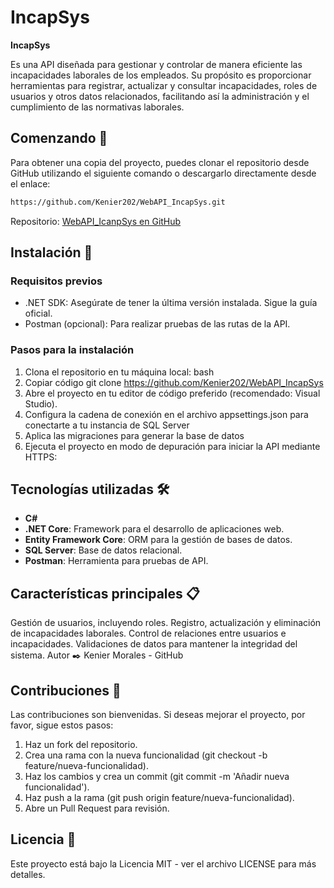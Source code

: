 # IncapSys

**IncapSys**

Es una API diseñada para gestionar y controlar de manera eficiente las incapacidades laborales de los empleados. Su propósito es proporcionar herramientas para registrar, actualizar y consultar incapacidades, roles de usuarios y otros datos relacionados, facilitando así la administración y el cumplimiento de las normativas laborales.

## Comenzando 🚀

Para obtener una copia del proyecto, puedes clonar el repositorio desde GitHub utilizando el siguiente comando o descargarlo directamente desde el enlace:

```bash
https://github.com/Kenier202/WebAPI_IncapSys.git
```
Repositorio: [WebAPI_IcanpSys en GitHub](https://github.com/Kenier202/WebAPI_IncapSys)

## Instalación 🔧
### Requisitos previos
- .NET SDK: Asegúrate de tener la última versión instalada. Sigue la guía oficial.
- Postman (opcional): Para realizar pruebas de las rutas de la API.

### Pasos para la instalación
1. Clona el repositorio en tu máquina local:
bash
2. Copiar código git clone https://github.com/Kenier202/WebAPI_IncapSys
3. Abre el proyecto en tu editor de código preferido (recomendado: Visual Studio).
4. Configura la cadena de conexión en el archivo appsettings.json para conectarte a tu instancia de SQL Server
5. Aplica las migraciones para generar la base de datos
6. Ejecuta el proyecto en modo de depuración para iniciar la API mediante HTTPS:

## Tecnologías utilizadas 🛠️
- **C#**
- **.NET Core**: Framework para el desarrollo de aplicaciones web.
- **Entity Framework Core**: ORM para la gestión de bases de datos.
- **SQL Server**: Base de datos relacional.
- **Postman**: Herramienta para pruebas de API.

## Características principales 📋
Gestión de usuarios, incluyendo roles.
Registro, actualización y eliminación de incapacidades laborales.
Control de relaciones entre usuarios e incapacidades.
Validaciones de datos para mantener la integridad del sistema.
Autor ✒️
Kenier Morales - GitHub
## Contribuciones 🤝
Las contribuciones son bienvenidas. Si deseas mejorar el proyecto, por favor, sigue estos pasos:

1. Haz un fork del repositorio.
2. Crea una rama con la nueva funcionalidad (git checkout -b feature/nueva-funcionalidad).
3. Haz los cambios y crea un commit (git commit -m 'Añadir nueva funcionalidad').
4. Haz push a la rama (git push origin feature/nueva-funcionalidad).
5. Abre un Pull Request para revisión.

## Licencia 📄
Este proyecto está bajo la Licencia MIT - ver el archivo LICENSE para más detalles.
